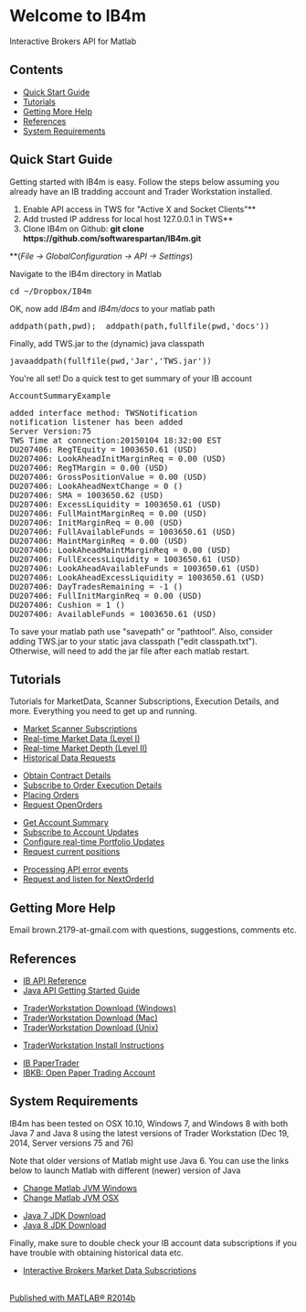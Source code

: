 <html><head>
    <meta http-equiv="Content-Type" content="text/html; charset=utf-8">
        <link rel="stylesheet" type="text/css" href="README.css">
            <meta name="generator" content="MATLAB 8.4"><link rel="schema.DC" href="http://purl.org/dc/elements/1.1/"><meta name="DC.date" content="2015-01-04"><meta name="DC.source" content="index.m"><style type="text/css">
                </style></head><body><div class="content"><h1>Welcome to IB4m</h1><p>Interactive Brokers API for Matlab</p><h2>Contents</h2><div><ul><li><a href="#1">Quick Start Guide</a></li><li><a href="#7">Tutorials</a></li><li><a href="#9">Getting More Help</a></li><li><a href="#10">References</a></li><li><a href="#11">System Requirements</a></li></ul></div><h2>Quick Start Guide<a name="1"></a></h2><p>Getting started with IB4m is easy.  Follow the steps below assuming you already have an IB tradding account and Trader Workstation installed.</p>
                    <div>
                        <ol>
                            <li>Enable API access in TWS for "Active X and Socket Clients"**</li>
                            <li>Add trusted IP address for local host 127.0.0.1 in TWS**</li>
                            <li>Clone IB4m on Github: <b>git clone https://github.com/softwarespartan/IB4m.git</b></li>
                        </ol>
                    </div>
                    <p>**(<i>File -&gt; GlobalConfiguration -&gt; API -&gt; Settings</i>)</p>
                    <p>Navigate to the IB4m directory in Matlab</p><pre class="codeinput">cd <span class="string">~/Dropbox/IB4m</span></pre><p>OK, now add <i>IB4m</i> and <i>IB4m/docs</i> to your matlab path</p><pre class="codeinput">addpath(path,pwd);  addpath(path,fullfile(pwd,<span class="string">'docs'</span>))</pre><p>Finally, add TWS.jar to the (dynamic) java classpath</p><pre class="codeinput">javaaddpath(fullfile(pwd,<span class="string">'Jar'</span>,<span class="string">'TWS.jar'</span>))</pre>
                    <p>You're all set!  Do a quick test to get summary of your IB account</p>
                    <pre class="codeinput">AccountSummaryExample</pre>
<pre class="codeoutput">
added interface method: TWSNotification
notification listener has been added
Server Version:75
TWS Time at connection:20150104 18:32:00 EST
DU207406: RegTEquity = 1003650.61 (USD)
DU207406: LookAheadInitMarginReq = 0.00 (USD)
DU207406: RegTMargin = 0.00 (USD)
DU207406: GrossPositionValue = 0.00 (USD)
DU207406: LookAheadNextChange = 0 ()
DU207406: SMA = 1003650.62 (USD)
DU207406: ExcessLiquidity = 1003650.61 (USD)
DU207406: FullMaintMarginReq = 0.00 (USD)
DU207406: InitMarginReq = 0.00 (USD)
DU207406: FullAvailableFunds = 1003650.61 (USD)
DU207406: MaintMarginReq = 0.00 (USD)
DU207406: LookAheadMaintMarginReq = 0.00 (USD)
DU207406: FullExcessLiquidity = 1003650.61 (USD)
DU207406: LookAheadAvailableFunds = 1003650.61 (USD)
DU207406: LookAheadExcessLiquidity = 1003650.61 (USD)
DU207406: DayTradesRemaining = -1 ()
DU207406: FullInitMarginReq = 0.00 (USD)
DU207406: Cushion = 1 ()
DU207406: AvailableFunds = 1003650.61 (USD)
</pre>
<p>To save your matlab path use "savepath" or "pathtool". Also, consider adding TWS.jar to your static java classpath ("edit classpath.txt"). Otherwise, will need to add the jar file after each matlab restart.</p>
<h2>Tutorials<a name="7"></a></h2>
<p>Tutorials for MarketData, Scanner Subscriptions, Execution Details, and more.  Everything you need to get up and running.</p>
<div><ul>
<li><a href="http://softwarespartan.github.io/IB4m/docs/html/ScannerSubscriptionExample.html">Market Scanner Subscriptions</a></li>
<li><a href="http://softwarespartan.github.io/IB4m/docs/html/MarketDataExample.html">Real-time Market Data (Level I)</a></li>
<li><a href="http://softwarespartan.github.io/IB4m/docs/html/MarketDepthExample.html">Real-time Market Depth (Level II)</a></li>
<li><a href="http://softwarespartan.github.io/IB4m/docs/html/HistoricalDataExample.html">Historical Data Requests</a></li>
</ul></div>
<div><ul>
<li><a href="http://softwarespartan.github.io/IB4m/docs/html/ContractDetailsExample.html">Obtain Contract Details</a></li>
<li><a href="http://softwarespartan.github.io/IB4m/docs/html/ExecutionDetailsExample.html">Subscribe to Order Execution Details</a></li>
<li><a href="http://softwarespartan.github.io/IB4m/docs/html/ExecutionDetailsExample.html">Placing Orders</a></li>
<li><a href="http://softwarespartan.github.io/IB4m/docs/html/OpenOrdersExample.html">Request OpenOrders</a></li>
</ul></div>
<div><ul>
<li><a href="http://softwarespartan.github.io/IB4m/docs/html/AccountSummaryExample.html">Get Account Summary</a></li>
<li><a href="http://softwarespartan.github.io/IB4m/docs/html/AccountUpdatesExample.html">Subscribe to Account Updates</a></li>
<li><a href="http://softwarespartan.github.io/IB4m/docs/html/PortfolioUpdateExample.html">Configure real-time Portfolio Updates</a></li>
<li><a href="http://softwarespartan.github.io/IB4m/docs/html/PositionsExample.html">Request current positions</a></li>
</ul></div>
<div><ul>
<li><a href="http://softwarespartan.github.io/IB4m/docs/html/ErrorExample.html">Processing API error events</a></li>
<li><a href="http://softwarespartan.github.io/IB4m/docs/html/NextOrderIdExample.html">Request and listen for NextOrderId</a></li>
</ul></div>
<h2>Getting More Help<a name="9"></a></h2>
<p>Email brown.2179-at-gmail.com with questions, suggestions, comments etc.</p>

<h2>References<a name="10"></a></h2>

<div><ul>
<li><a href="http://www.interactivebrokers.com/download/newMark/PDFs/APIprintable.pdf">IB API Reference</a></li>
<li><a href="https://www.interactivebrokers.com/download/JavaAPIGettingStarted.pdf">Java API Getting Started Guide</a></li>
</ul></div>

<div><ul>
<li><a href="https://www.interactivebrokers.com/en/?f=%2Fen%2Fcontrol%2Fsystemstandalone.php%3Fos%3Dwin%26amp%3Bib_entity%3D">TraderWorkstation Download (Windows)</a></li>
<li><a href="https://www.interactivebrokers.com/en/?f=%2Fen%2Fcontrol%2Fsystemstandalone.php%3Fos%3Dmac%26amp%3Bib_entity%3D">TraderWorkstation Download (Mac)</a></li>
<li><a href="https://www.interactivebrokers.com/en/?f=%2Fen%2Fcontrol%2Fsystemstandalone.php%3Fos%3Dunix%26amp%3Bib_entity%3D">TraderWorkstation Download (Unix)</a></li>
</ul></div>

<div><ul>
<li><a href="https://www.interactivebrokers.com/en/?f=%2Fen%2Fsoftware%2FinstallationInstructions.php">TraderWorkstation Install Instructions</a></li>
</ul></div>

<div><ul>
<li><a href="https://www.interactivebrokers.com/en/index.php?f=tws&amp;p=papertrader">IB PaperTrader</a></li>
<li><a href="http://ibkb.interactivebrokers.com/node/663">IBKB: Open Paper Trading Account</a></li>
</ul></div>

<h2>System Requirements<a name="11"></a></h2>
<p>IB4m has been tested on OSX 10.10, Windows 7, and Windows 8 with both Java 7 and Java 8 using the latest versions of Trader Workstation (Dec 19, 2014, Server versions 75 and 76)</p>
<p>Note that older versions of Matlab might use Java 6.  You can use the links below to launch Matlab with different (newer) version of Java</p>

<div><ul>
<li><a href="http://www.mathworks.com/matlabcentral/answers/130359-how-do-i-change-the-java-virtual-machine-jvm-that-matlab-is-using-on-windows">Change Matlab JVM Windows</a></li>
<li><a href="http://www.mathworks.com/matlabcentral/answers/103056-how-do-i-change-the-java-virtual-machine-jvm-that-matlab-is-using-for-mac-os">Change Matlab JVM OSX</a></li>
</ul></div>

<div><ul>
<li><a href="http://www.oracle.com/technetwork/java/javase/downloads/jdk7-downloads-1880260.html">Java 7 JDK Download</a></li>
<li><a href="http://www.oracle.com/technetwork/java/javase/downloads/jdk8-downloads-2133151.html">Java 8 JDK Download</a></li>
</ul></div>

<p>Finally, make sure to double check your IB account data subscriptions if you have trouble with obtaining historical data etc.</p>

<div><ul>
<li><a href="https://www.interactivebrokers.com/en/index.php?f=marketData&p=mdata">Interactive Brokers Market Data Subscriptions</a></li>
</ul></div>

<p class="footer"><br><a href="http://www.mathworks.com/products/matlab/">Published with MATLAB&reg; R2014b</a><br></p></div>
<script>
(function(i,s,o,g,r,a,m){i['GoogleAnalyticsObject']=r;i[r]=i[r]||function(){
(i[r].q=i[r].q||[]).push(arguments)},i[r].l=1*new Date();a=s.createElement(o),
m=s.getElementsByTagName(o)[0];a.async=1;a.src=g;m.parentNode.insertBefore(a,m)
})(window,document,'script','//www.google-analytics.com/analytics.js','ga');

ga('create', 'UA-58176244-2', 'auto');
ga('send', 'pageview');

</script>
</body></html>
